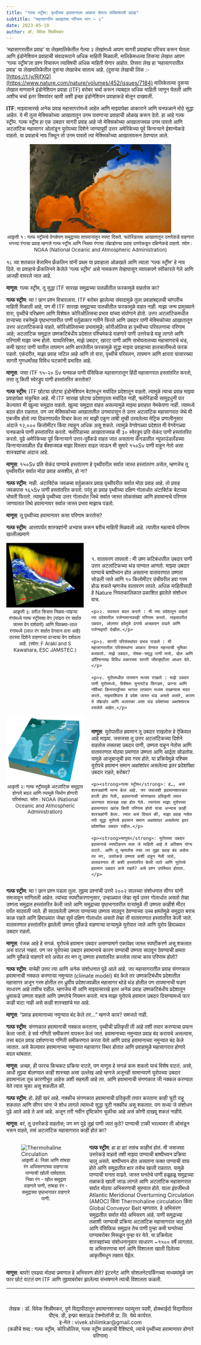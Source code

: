 ```yaml
---
title: "गल्फ स्ट्रीम: पृथ्वीच्या हवामानाला आकार देणारा शक्तिशाली प्रवाह"
subtitle: "महासागरीय प्रवाहाांचा परिचय भाग – ३"
date: 2023-05-10
author: डॉ. विवेक शिळीमकर
---
```


‘महासागरातील प्रवाह’ या लेखमालिकेतील गेल्या २ लेखांमध्ये आपण सागरी प्रवाहांचा परिचय करून घेतला आणि इंडोनेशियन प्रवाहाची संवादरूपाने अधिक माहिती मिळवली. मालिकेमधल्या तिसऱ्या लेखात आपण ‘गल्फ स्ट्रीम’ला प्रश्न विचारून त्याविषयी अधिक माहिती घेणार आहोत. तिसरा लेख हा ‘महासागरातील प्रवाह’ या लेखमालिकेतील दुसऱ्या लेखाचेच सातत्य आहे. (दुसऱ्या लेखाची लिंक :- [https://t.ly/RjfXQ](https://www.nature.com/nature/volumes/452/issues/7184)
मालिकेतल्या दुसऱ्या लेखात माणसाने इंडोनेशियन प्रवाहा (ITF) बरोबर चर्चा करून त्याबद्दल अधिक माहिती जाणून घेतली आणि अशीच चर्चा इतर विषयांवर व्हावी अशी इच्छा इंडोनेशियन प्रवाहाकडे बोलून दाखवली. 

__ITF__: माझ्यासारखे अनेक प्रवाह महासागरांमध्ये आहेत आणि माझ्यापेक्षा आकाराने आणि घनफळाने मोठे सुद्धा आहेत. ये मी तुला मेक्सिकोच्या आखातातून उगम पावणाऱ्या प्रवाहाची ओळख करून देतो. 
हा आहे गल्फ स्ट्रीम. गल्फ स्ट्रीम हा एक उबदार सागरी प्रवाह आहे जो मेक्सिकोच्या आखाताजवळ उगम पावतो आणि अटलांटिक महासागर ओलांडून युरोपच्या दिशेने जाण्यापूर्वी उत्तर अमेरिकेच्या पूर्व किनार्‍याने ईशान्येकडे वाहतो. या प्रवाहाचे नाव जिथून तो उगम पावतो त्या मेक्सिकोच्या आखातावरून ठेवण्यात आले. 


<div style="display: flex; align-items: flex-start;">

<div style="flex: 1; text-align: center;">
    <img src="https://raw.githubusercontent.com/vivek-shilimkar/science-interpreter/main/_images/article-3/image1.jpeg" alt="गुल्फस्ट्रीम" style="width: 75%; height: auto;">
    <figcaption style="text-align: center; font-size: small;">आकृती १ : गल्फ स्ट्रीमचे वेगळेपण समुद्राच्या तापमानातून स्पष्ट दिसते. फ्लोरिडाच्या आखातातून उत्तरेकडे वाहणारा भगव्या रंगाचा प्रवाह म्हणजे गल्फ स्ट्रीम आणि निळ्या रंगाचा लॅब्राडोरचा प्रवाह उत्तरेकडून दक्षिणेकडे वाहतो. स्रोत : NOAA (National Oceanic and Atmospheric Administration)</figcaption>
</div>

</div>

<br>
१८ व्या शतकात बेंजामिन फ्रँकलिन यांनी प्रथम या प्रवाहाला ओळखले आणि त्याला ‘गल्फ स्ट्रीम’ हे नाव दिले. या प्रवाहाचे फ्रँकलिनने केलेले ‘गल्फ स्ट्रीम’ असे नामकरण तेव्हापासून व्यापकपणे स्वीकारले गेले आणि आजही वापरले जात आहे.

__माणूस__: गल्फ स्ट्रीम, तू सुद्धा ITF सारखा समुद्राच्या पातळीतील फरकामुळे वाहतोस का?

__गल्फ स्ट्रीम__: व्वा ! छान प्रश्न विचारलास. ITF बरोबर झालेल्या संवादामुळे तुला प्रवाहांबद्दलची चांगलीच माहिती मिळाली आहे, पण मी ITF सारखा समुद्राच्या पातळीतील फरकामुळे वाहत नाही. माझा जन्म प्रामुख्याने वारा, पृथ्वीचे परिभ्रमण आणि विशेषतः कोरिओलिसचा प्रभाव यांच्या संयोगाने होतो. उत्तर अटलांटिकमधील वाऱ्याच्या रचनेमुळे पृष्ठभागावरील पाणी वर्तुळाकार गतीने फिरते आणि उबदार पाणी मेक्सिकोच्या आखातातून उत्तर अटलांटिककडे वाहते. कोरिओलिसच्या प्रभावामुळे; कोरीओलिस हा पृथ्वीच्या परिवलनाचा परिणाम आहे; अटलांटिक समुद्रात उष्णकटिबंधीय प्रदेशात पश्चिमेकडे वाहणारे पाणी उत्तरेकडे वाहू लागते आणि परिणामी माझा जन्म होतो. याव्यतिरिक्त, माझे उबदार, खारट पाणी आणि सभोवतालच्या महासागराचे थंड, कमी खारट पाणी यातील तापमान आणि क्षारतेतील फरकामुळे सुद्धा माझ्या प्रवाहाच्या हालचालीमध्ये फरक पडतो. एकंदरीत, माझा प्रवाह जटिल आहे आणि तो वारा, पृथ्वीचे परिवलन, तापमान आणि क्षारता यासारख्या सागरी गुणधर्मांसह विविध घटकांनी प्रभावित आहे. 

__माणूस__: जसा ITF १५-२० Sv  घनफळ पाणी पॅसिफिक महासागरातून हिंदी महासागरात हस्तांतरित करतो, तसा तू किती स्वेरड्रुप पाणी हस्तांतरित करतोस?

__गल्फ स्ट्रीम__: ITF छोट्या छोट्या इंडोनेशियन बेटांमधून मर्यादित प्रदेशातून वाहतो. त्यामुळे त्याचा प्रवाह माझ्या प्रवाहापेक्षा संकुचित आहे. मी ITF सारखा छोट्या प्रदेशापुरता  मर्यादित नाही, फ्लोरिडाची सामुद्रधुनी पार केल्यावर मी खुल्या समुद्रात वाहतो. खुल्या समुद्रात वाहत असल्यामुळे माझ्या प्रवाहात नेमकेपणा नाही. त्यामध्ये बदल होत राहतात. पण जर मेक्सिकोच्या आखातातील उगमापासून ते उत्तर अटलांटिक महासागरात जेथे मी एकजीव होतो त्या ठिकाणापर्यंत विचार केला तर माझी एकूण लांबी तुम्ही ठरवलेल्या मेट्रिक प्रणालीनुसार अंदाजे १२,००० किलोमीटर किंवा त्याहून अधिक असू शकते. त्यामुळे वेगवेगळ्या प्रदेशात मी वेगवेगळ्या घनफळाचे पाणी हस्तांतरित करतो. फ्लोरिडाच्या आखाताजवळ मी ३० स्वेरड्रुप प्रति सेकंद पाणी हस्तांतरित करतो. पुढे अमेरिकेच्या पूर्व किनार्‍याने उत्तर-पूर्वेकडे वाहत जात असताना कॅनडातील न्यूफाउंडलँडच्या किनार्‍याजवळील ग्रँड बँक्सजवळ माझा विस्तार वाढत जाऊन मी सुमारे १५०Sv पाणी वाहून नेतो असा शास्त्रज्ञांचा अंदाज आहे.

__माणूस__: १५०Sv प्रति सेकंद पाण्याचे हस्तांतरण हे पृथ्वीवरील सर्वात जास्त हस्तांतरण असेल, म्हणजेच तू पृथ्वीवरील सर्वात मोठा प्रवाह असशील, हो ना?

__गल्फ स्ट्रीम__: नाही. अंटार्क्टिक जवळचा वर्तुळाकार प्रवाह पृथ्वीवरील सर्वात मोठा प्रवाह आहे. तो प्रवाह जवळपास १६५Sv पाणी हस्तांतरित करतो. परंतु हा प्रवाह पृथ्वीच्या दक्षिण गोलार्धात अंटार्क्टिक बेटाच्या भोवती फिरतो. त्यामुळे पृथ्वीच्या उत्तर गोलार्धात जिथे सर्वात जास्त लोकसंख्या आणि हवामानाचे परिणाम जाणवतात तिथे हवामानावर सर्वात जास्त प्रभाव माझाच पडतो.

__माणूस__: तू पृथ्वीच्या हवामानावर कसा परिणाम करतोस?

__गल्फ स्ट्रीम__: आत्तापर्यंत शास्त्रज्ञांनी अभ्यास करून बरीच माहिती मिळवली आहे. त्यातील महत्वाचे परिणाम खालीलप्रमाणे

<div style="display: flex; align-items: flex-start;">

  <div style="flex: 1.5; max-width: 50%; margin-right: 20px;">
    <figure style="margin: 0;">
      <img src="https://raw.githubusercontent.com/vivek-shilimkar/science-interpreter/main/_images/article-3/image2.png" alt="गुल्फस्ट्रीम मुळे होणारी उष्णतेची देवाण घेवाण" style="width: 100%; height: auto;">
      <figcaption style="text-align: center; font-size: small;">
        आकृती ३: वरील चित्रात निळ्या-पांढऱ्या रंगांमध्ये गल्फ स्ट्रीमचा वेग (पांढरा रंग सर्वात जास्त वेग दर्शवतो) आणि पिवळ्या-लाल रंगांमध्ये (लाल रंग सर्वात वेगवान वारा आहे) वरच्या दिशेने वाहणाऱ्या वाऱ्याचा वेग दर्शवला आहे. (स्रोत: F Araki and S Kawahara, ESC JAMSTEC.)
      </figcaption>
    </figure>
  </div>

  <div style="flex: 2; padding-top: 20px;">
    <p>१. वातावरण तापवतो :  मी उष्ण कटिबंधातील उबदार पाणी उत्तर अटलांटिकच्या थंड पाण्यात आणतो. माझ्या उबदार पाण्याचे बाष्पीभवन होत असताना वातावरणात उष्णता सोडली जाते आणि १० किलोमीटर उंचीवरील हवा गरम होऊ शकते म्हणजेच वातावरण तापते. अधिक माहितीसाठी हे Nature नियतकालिकात प्रकाशित झालेले संशोधन वाच.</p>

    <p>२. पावसात बदल करतो : मी ज्या प्रदेशातून वाहतो त्या प्रदेशातील पर्जन्यमानावरही परिणाम करतो. माझ्यावरील उबदार, ओलसर हवेमुळे ढगांचे आच्छादन वाढते आणि पर्जन्यवृष्टी देखील.</p>

    <p>३. सागरी परिसंस्थांवर प्रभाव पाडतो : मी महासागरातील परिसंस्थांना आकार देण्यात महत्त्वाची भूमिका बजावतो. माझे उबदार, पोषक-समृद्ध पाणी मासे, व्हेल आणि डॉल्फिनसह विविध प्रकारच्या सागरी जीवसृष्टीला आधार देते.</p>

    <p>४. युरोपमधील तापमान मध्यम राखतो : माझे उबदार पाणी युरोपमध्ये, विशेषतः युनायटेड किंगडम, फ्रान्स आणि नॉर्वेच्या किनारपट्टीच्या भागात तापमान मध्यम राखण्यास मदत करते. माझ्याशिवाय हे प्रदेश जास्त थंड असले असते, कारण ते लॅब्राडोर आणि अलास्का अशा थंड प्रदेशांच्या अक्षांशांवरच वसलेले आहेत.</p>
  </div>

</div>

<div style="display: flex; align-items: flex-start;">

  <div style="flex: 1.5; max-width: 50%; margin-right: 20px;">
    <figure style="margin: 0; text-align: center;">
      <img src="https://raw.githubusercontent.com/vivek-shilimkar/science-interpreter/main/_images/article-3/image3.jpg" alt="गुल्फस्ट्रीम मुळे होणारा सागरी परिसंस्थांवर प्रभाव" style="width: 100%; height: auto;">
      <figcaption style="text-align: center; font-size: small;">
        आकृती २: गल्फ स्ट्रीममुळे अटलांटिक समुद्रात होणारे बदल आणि त्यामुळे निर्माण होणारी परिसंस्था. स्रोत : NOAA (National Oceanic and Atmospheric Administration)
      </figcaption>
    </figure>
  </div>

  <div style="flex: 2; padding-top: 20px;">
    <p><strong>माणूस</strong>: युरोपातील हवामान तू उबदार राखतोस हे ऐकिवात आहे माझ्या. जसजसा तू उत्तर अटलांटिकच्या दिशेने वाहतोस तसतसा उबदार पाणी, उष्णता वाहून नेतोस आणि वातावरणात मोठ्या प्रमाणात उष्णता आणि आर्द्रता सोडतोस. यामुळे आजूबाजूची हवा गरम होते. या प्रक्रियेमुळे पश्चिम युरोपचे हवामान समान अक्षांशांवर असलेल्या इतर प्रदेशांपेक्षा उबदार राहते, बरोबर?</p>
    
    <p><strong>गल्फ स्ट्रीम</strong>: हं…, असं शास्त्रज्ञांनी मान्य केलं आहे. पण जसजशी हवामानशास्त्रात प्रगती होत गेली, हवामानाची संगणकात प्रतिकृती तयार करण्यात शास्त्रज्ञ तज्ञ होत गेले. त्यानंतर माझा युरोपच्या हवामानावर खरंच किती परिणाम होतो याचा अभ्यास काही शास्त्रज्ञांनी केला. त्यात असं दिसलं की, माझा प्रवाह नसेल तरी सुद्धा युरोपचे हवामान समान अक्षांशांवर असलेल्या इतर प्रदेशांपेक्षा उबदार राहील.</p>
    
    <p><strong>माणूस</strong>: युरोपच्या उबदार हवामानाचे स्पष्टीकरण मला जे माहिती आहे ते अतिशय योग्य वाटते. आणि तू म्हणतोस तसा जर तुझा प्रवाह बंद असेल तर मग, उत्तरेकडे उष्णता कशी वाहून नेली जाते, वातावरणात ती कशी हस्तांतरित केली जाते आणि युरोपचे हवामान उबदार कसे राहते? असे प्रश्न उपस्थित होतात.</p>
  </div>

</div>


__गल्फ स्ट्रीम__: व्वा ! छान प्रश्न पडला तुला. तुझ्या प्रश्नांची उत्तरे २००२ सालच्या संशोधनात सीगर यांनी समजावून सांगितली आहेत. त्यांच्या स्पष्टीकरणानुसार, उन्हाळ्यात जेव्हा सूर्य उत्तर गोलार्धात असतो तेव्हा उष्णता समुद्रात हस्तांतरित केली जाते आणि समुद्राच्या पृष्ठभागावरील वाऱ्यांमुळे ती उष्णता काहीशे मीटर पर्यंत साठवली जाते. ही साठवलेली उष्णता पाण्याच्या उष्णता साठवून ठेवण्याच्या उच्च क्षमतेमुळे समुद्रात बराच काळ राहते आणि हिवाळ्यात जेव्हा सूर्य दक्षिण गोलार्धात असतो तेव्हा ती वातावरणात हस्तांतरित केली जाते. वातावरणात हस्तांतरित झालेली उष्णता पूर्वेकडे वाहणाऱ्या वाऱ्यामुळे युरोपात जाते आणि युरोप हिवाळ्यात उबदार राहतो. 

__माणूस__: रंजक आहे हे सगळं. युरोपचे हवामान उबदार असण्यामागे एकापेक्षा जास्त स्पष्टीकरणे असू शकतात असं वाटलं नव्हतं. पण जर युरोपच्या उबदार हवामानाचे कारण पाण्याची उष्णता साठवून ठेवण्याची क्षमता आणि पूर्वेकडे वाहणारे वारे असेल तर मग तू उष्णता हस्तांतरित करतोस त्याचा काय परिणाम होतो? 

__गल्फ स्ट्रीम__: याचेही उत्तर त्या आणि अनेक संशोधनात पुढे आले आहे. जर महासागरातील प्रवाह संगणकात हवामानाची नक्कल करणाऱ्या नमुन्यात (climate model) बंद केले तर उष्णकटिबंधीय प्रदेशातील महासागर अजून गरम होतील तर ध्रुवीय प्रदेशाजवळील महासागर थोडे थंड होतील पण तापमानाची घडण साधारण आहे तशीच राहील. म्हणजेच मी आणि माझ्यासारखे इतर अनेक प्रवाह उष्णकटिबंधीय प्रदेशातून ध्रुवाकडे उष्णता वाहतो आणि उष्णतेचे नियमन करतो. मात्र माझा युरोपचे हवामान उबदार दिसण्यामध्ये फार काही वाटा नाही असे काही शास्त्रज्ञांचे मत आहे.  

__माणूस__: “प्रवाह हवामानाच्या नमुन्यात बंद केले तर…” म्हणजे काय? समजले नाही. 

__गल्फ स्ट्रीम__: संगणकात हवामानाची नक्कल करताना, पृथ्वीची प्रतिकृती ती आहे तशी तयार करण्याचा प्रयत्न केला जातो. हे सर्व गणिती समीकरणं वापरून केलं जातं. हवामानाच्या नमुन्यात प्रवाह बंद करायचे असल्यास, तसा बदल प्रवाह दर्शवणाऱ्या गणिती समीकरणात करता येतो आणि प्रवाह हवामानाच्या नमुन्यात बंद केले जातात. असे केल्यावर हवामानाच्या नमुन्यात महासागर स्थिर होतात आणि प्रवाहामुळे महासागरात होणारे बदल थांबतात.

__माणूस__: अच्छा, ही फारच किचकट प्रक्रिया वाटते, पण माणूस हे सगळं करू शकतो याचं विशेष वाटतं. 
असो, आधी तुझ्या बोलण्यात काही शास्त्रज्ञ असा उल्लेख आहे म्हणजे अजूनही सामान्यपणे युरोपच्या उबदार हवामानाला तूच कारणीभूत आहेस अशी सहमती आहे तर. आणि हवामानाची संगणकात जी नक्कल करण्यात येते त्यात चुका असू शकतील की.

__गल्फ स्ट्रीम__: हो. हेही खरं आहे. नक्कीच संगणकात हवामानाची प्रतिकृती तयार करताना काही त्रुटी राहू शकतात आणि सीगर यांना जे शोध लागले त्यामध्ये सुद्धा त्रुटी नक्कीच असू शकतात. पण सध्या जे संशोधन पुढे आले आहे ते असं आहे. अजून तरी नवीन दृष्टिकोण चुकीचा आहे असं कोणी दाखवू शकलं नाहीये.  

__माणूस__: बरं, तू उत्तरेकडे वाहतोस; पण मग पुढे तुझं पाणी जातं कुठे? पाण्याची टाकी भरल्यावर ती ओसंडून भरून वाहते, तसं अटलांटिक महासागरात काही होतं का?

<div style="display: flex; align-items: flex-start;">

<div style="flex: 1.5;">
    <figure style="max-width: 100%;">
    <img src="https://upload.wikimedia.org/wikipedia/commons/a/ab/Thermohaline_circulation.svg" alt="Thermohaline Circulation" align="left">
    <figcaption style="text-align: center; font-size: small;">आकृती 4: निळा आणि तांबडा रंग अभिसरणाच्या वाहणाऱ्या पाण्याची खोली दर्शवतात. निळा रंग - खोल समुद्रात वाहणारे पाणी, तांबडा रंग - समुद्राच्या पृष्ठभागावर वाहणारे पाणी. </figcaption>
    </figure>
</div>
    

<div style="flex: 2; padding-left: 10px;">
<p><strong>गल्फ स्ट्रीम</strong>: हा हा हा! तसंच काहीसं होतं. मी जसजसा उत्तरेकडे वाहतो तशी माझ्या पाण्याची बाष्पीभवन प्रक्रिया चालू असते. बाष्पीभवन होत असताना फक्त पाण्याची वाफ होते आणि समुद्रातील क्षार तसेच खाली राहतात. यामुळे पाण्याची घनता वाढते. जास्त घनतेचे  पाणी  हळूहळू  समुद्राच्या  तळाकडे   खाली  जाऊ   लागते  आणि  अटलांटिक महासागरात सर्वात मोठया अभिसरणाची सुरुवात होते. याला इंग्रजीमध्ये Atlantic Meridional Overturning Circulation (AMOC) किंवा Thermohaline circulation किंवा Global Conveyor Belt म्हणतात. हे अभिसरण समुद्रातील सर्वात मोठे अभिसरण आहे. पाणी समुद्राच्या तळाशी जाण्याची प्रक्रिया अटलांटिक महासागरात चालू होते आणि पॅसिफिक समुद्रात तेच पाणी पुन्हा कमी घनतेच्या पाण्याबरोबर मिसळून पुन्हा वर येते. या प्रक्रियेला शास्त्रज्ञांच्या संशोधनानुसार साधारण ~१५०० वर्षे लागतात. या अभिसरणाचा  मार्ग आणि विशालता खाली दिलेल्या आकृतीमधून लक्षात येईल. 
</p>
</div>

</div>

__माणूस__: बापरे! एवढ्या मोठ्या प्रमाणात हे अभिसरण होते? इंटरनेट आणि सोशलनेटवर्किंगच्या माध्यमांमुळे जग फार छोटं वाटतं पण ITF आणि तुझ्याबरोबर झालेल्या संभाषणाने त्याची विशालता कळली.

---
<br>
<p style="text-align: center;">
लेखक : डॉ. विवेक शिळीमकर, पुणे विद्यापीठातून हवामानशास्त्रात पदव्युत्तर पदवी, होक्काईदो विद्यापीठात पीएच. डी, इन्फ्रा क्लाऊड टेक्नोलॉजी प्रा. लि. येथे कार्यरत. <br>
इ-मेल : vivek.shilimkar@gmail.com <br>
(कळीचे शब्द : गल्फ स्ट्रीम, कोरिओलिस, गल्फ स्ट्रीम प्रवाहाची वैशिष्ट्ये, त्याचे पृथ्वीच्या हवामानावर होणारे परिणाम)
</p>


